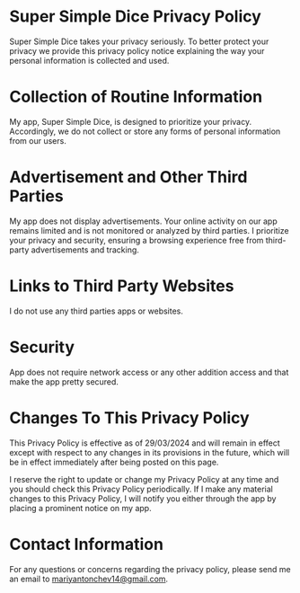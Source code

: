 # Super Simple Dice Privacy Policy

Super Simple Dice takes your privacy seriously. To better protect your privacy we provide this privacy policy notice explaining the way your personal information is collected and used.

# Collection of Routine Information
My app, Super Simple Dice, is designed to prioritize your privacy. Accordingly, we do not collect or store any forms of personal information from our users.

# Advertisement and Other Third Parties
My app does not display advertisements. Your online activity on our app remains limited and is not monitored or analyzed by third parties. I prioritize your privacy and security, ensuring a browsing experience free from third-party advertisements and tracking. 

# Links to Third Party Websites
I do not use any third parties apps or websites.

# Security
App does not require network access or any other addition access and that make the app pretty secured.

# Changes To This Privacy Policy
This Privacy Policy is effective as of 29/03/2024 and will remain in effect except with respect to any changes in its provisions in the future, which will be in effect immediately after being posted on this page.

I reserve the right to update or change my Privacy Policy at any time and you should check this Privacy Policy periodically. If I make any material changes to this Privacy Policy, I will notify you either through the app by placing a prominent notice on my app.

# Contact Information
For any questions or concerns regarding the privacy policy, please send me an email to mariyantonchev14@gmail.com.
